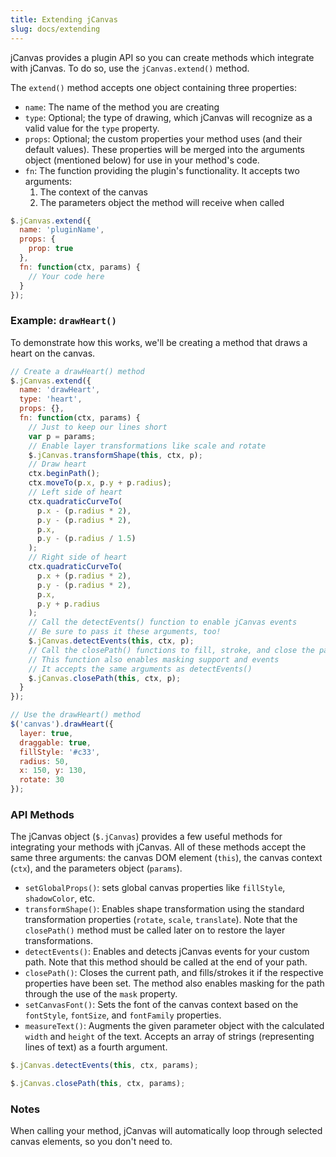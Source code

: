 ```yaml
---
title: Extending jCanvas
slug: docs/extending
---
```


jCanvas provides a plugin API so you can create methods which integrate with jCanvas. To do so, use the `jCanvas.extend()` method.

The `extend()` method accepts one object containing three properties:  
  - `name`: The name of the method you are creating
  - `type`: Optional; the type of drawing, which jCanvas will recognize as a valid value for the `type` property.
  - `props`: Optional; the custom properties your method uses (and their default values). These properties will be merged into the arguments object (mentioned below) for use in your method's code.
  - `fn`: The function providing the plugin's functionality. It accepts two arguments:
    1. The context of the canvas
    2. The parameters object the method will receive when called

```js
$.jCanvas.extend({
  name: 'pluginName',
  props: {
    prop: true
  },
  fn: function(ctx, params) {
    // Your code here
  }
});
```

### Example: `drawHeart()`

To demonstrate how this works, we'll be creating a method that draws a heart on the canvas.

```js
// Create a drawHeart() method
$.jCanvas.extend({
  name: 'drawHeart',
  type: 'heart',
  props: {},
  fn: function(ctx, params) {
    // Just to keep our lines short
    var p = params;
    // Enable layer transformations like scale and rotate
    $.jCanvas.transformShape(this, ctx, p);
    // Draw heart
    ctx.beginPath();
    ctx.moveTo(p.x, p.y + p.radius);
    // Left side of heart
    ctx.quadraticCurveTo(
      p.x - (p.radius * 2),
      p.y - (p.radius * 2),
      p.x,
      p.y - (p.radius / 1.5)
    );
    // Right side of heart
    ctx.quadraticCurveTo(
      p.x + (p.radius * 2),
      p.y - (p.radius * 2),
      p.x,
      p.y + p.radius
    );
    // Call the detectEvents() function to enable jCanvas events
    // Be sure to pass it these arguments, too!
    $.jCanvas.detectEvents(this, ctx, p);
    // Call the closePath() functions to fill, stroke, and close the path
    // This function also enables masking support and events
    // It accepts the same arguments as detectEvents()
    $.jCanvas.closePath(this, ctx, p);
  }
});

// Use the drawHeart() method
$('canvas').drawHeart({
  layer: true,
  draggable: true,
  fillStyle: '#c33',
  radius: 50,
  x: 150, y: 130,
  rotate: 30
});
```

### API Methods

The jCanvas object (`$.jCanvas`) provides a few useful methods for integrating your methods with jCanvas. All of these methods accept the same three arguments: the canvas DOM element (`this`), the canvas context (`ctx`), and the parameters object (`params`).  
  - `setGlobalProps()`: sets global canvas properties like `fillStyle`, `shadowColor`, etc.
  - `transformShape()`: Enables shape transformation using the standard transformation properties (`rotate`, `scale`, `translate`). Note that the `closePath()` method must be called later on to restore the layer transformations.
  - `detectEvents()`: Enables and detects jCanvas events for your custom path. Note that this method should be called at the end of your path.
  - `closePath()`: Closes the current path, and fills/strokes it if the respective properties have been set. The method also enables masking for the path through the use of the `mask` property.
  - `setCanvasFont()`: Sets the font of the canvas context based on the `fontStyle`, `fontSize`, and `fontFamily` properties.
  - `measureText()`: Augments the given parameter object with the calculated `width` and `height` of the text. Accepts an array of strings (representing lines of text) as a fourth argument.

```js
$.jCanvas.detectEvents(this, ctx, params);
```

```js
$.jCanvas.closePath(this, ctx, params);
```

### Notes

When calling your method, jCanvas will automatically loop through selected canvas elements, so you don't need to.
